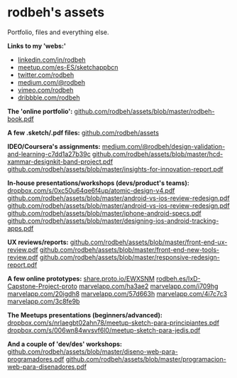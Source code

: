 # rodbeh's assets
Portfolio, files and everything else.

**Links to my 'webs:'**
* [linkedin.com/in/rodbeh](https://linkedin.com/in/rodbeh)
* [meetup.com/es-ES/sketchappbcn](https://meetup.com/es-ES/sketchappbcn)
* [twitter.com/rodbeh](https://twitter.com/rodbeh)
* [medium.com/@rodbeh](https://medium.com/@rodbeh)
* [vimeo.com/rodbeh](https://vimeo.com/rodbeh)
* [dribbble.com/rodbeh](https://dribbble.com/rodbeh)

**The 'online portfolio':**
[github.com/rodbeh/assets/blob/master/rodbeh-book.pdf](https://github.com/rodbeh/assets/blob/master/rodbeh-book.pdf)

**A few .sketch/.pdf files:**
[github.com/rodbeh/assets](https://github.com/rodbeh/assets)

**IDEO/Coursera's assignments:**
[medium.com/@rodbeh/design-validation-and-learning-c7dd1a27b39c](https://medium.com/@rodbeh/design-validation-and-learning-c7dd1a27b39c)
[github.com/rodbeh/assets/blob/master/hcd-xammar-designkit-band-project.pdf](https://github.com/rodbeh/assets/blob/master/hcd-xammar-designkit-band-project.pdf)
[github.com/rodbeh/assets/blob/master/insights-for-innovation-report.pdf](https://github.com/rodbeh/assets/blob/master/insights-for-innovation-report.pdf)

**In-house presentations/workshops (devs/product's teams):**
[dropbox.com/s/0xc50u64qe6f4up/atomic-design-v4.pdf](https://dropbox.com/s/0xc50u64qe6f4up/atomic-design-v4.pdf)
[github.com/rodbeh/assets/blob/master/android-vs-ios-review-redesign.pdf](https://github.com/rodbeh/assets/blob/master/android-vs-ios-review-redesign.pdf)
[github.com/rodbeh/assets/blob/master/android-vs-ios-review-redesign.pdf](https://github.com/rodbeh/assets/blob/master/android-vs-ios-review-redesign.pdf)
[github.com/rodbeh/assets/blob/master/iphone-android-specs.pdf](https://github.com/rodbeh/assets/blob/master/iphone-android-specs.pdf)
[github.com/rodbeh/assets/blob/master/designing-ios-android-tracking-apps.pdf](https://github.com/rodbeh/assets/blob/master/designing-ios-android-tracking-apps.pdf)

**UX reviews/reports:**
[github.com/rodbeh/assets/blob/master/front-end-ux-review.pdf](https://github.com/rodbeh/assets/blob/master/front-end-ux-review.pdf)
[github.com/rodbeh/assets/blob/master/front-end-new-tools-review.pdf](https://github.com/rodbeh/assets/blob/master/front-end-new-tools-review.pdf)
[github.com/rodbeh/assets/blob/master/responsive-redesign-report.pdf](https://github.com/rodbeh/assets/blob/master/responsive-redesign-report.pdf)

**A few online prototypes:**
[share.proto.io/EWXSNM](https://share.proto.io/EWXSNM)
[rodbeh.es/IxD-Capstone-Project-proto](http://rodbeh.es/IxD-Capstone-Project-proto/frame.html)
[marvelapp.com/ha3ae2](https://marvelapp.com/ha3ae2)
[marvelapp.com/i709hg](https://marvelapp.com/i709hg)
[marvelapp.com/20igdh8](https://marvelapp.com/20igdh8)
[marvelapp.com/57d663h](https://marvelapp.com/57d663h)
[marvelapp.com/4i7c7c3](https://marvelapp.com/4i7c7c3)
[marvelapp.com/3c8fe9b](https://marvelapp.com/3c8fe9b)

**The Meetups presentations (beginners/advanced):**
[dropbox.com/s/nrlaegbt02ahn78/meetup-sketch-para-principiantes.pdf](https://dropbox.com/s/nrlaegbt02ahn78/meetup-sketch-para-principiantes.pdf)
[dropbox.com/s/006wn84wvsvf6l0/meetup-sketch-para-jedis.pdf](https://dropbox.com/s/006wn84wvsvf6l0/meetup-sketch-para-jedis.pdf)

**And a couple of 'dev/des' workshops:**
[github.com/rodbeh/assets/blob/master/diseno-web-para-programadores.pdf](https://github.com/rodbeh/assets/blob/master/diseno-web-para-programadores.pdf)
[github.com/rodbeh/assets/blob/master/programacion-web-para-disenadores.pdf](https://github.com/rodbeh/assets/blob/master/programacion-web-para-disenadores.pdf)
